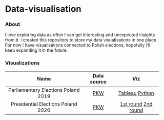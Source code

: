 # Data-visualisation

### About

I love exploring data as often I can get interesting and unexpected insights from it. I created this repository to store my data visualisations in one place. For now I have visualisations connected to Polish elections, hopefully I'll keep expanding it in the future. 

### Visualizations
| Name | Data source | Viz
| :---: | :---: | :---: |
| Parliamentary Elections Poland 2019 | [PKW](https://sejmsenat2019.pkw.gov.pl/sejmsenat2019/pl/dane_w_arkuszach) | [Tableau](https://public.tableau.com/app/profile/adrian.kurkowski/viz/Polishparliamentaryelections2019/Polishparliamentaryelections2019) [Python](https://github.com/kurkowskiad/Data-visualisation/blob/main/Parliamentary%20Elections%20Poland%202019/notebooks/parliamentary%20elections%202019.ipynb) |
| Presidential Elections Poland 2020 | [PKW](https://prezydent20200628.pkw.gov.pl/prezydent20200628/pl/dane_w_arkuszach) | [1st round](https://github.com/kurkowskiad/Data-visualisation/blob/main/Presidential%20Elections%20Poland%202020/notebooks/presidential%20elections%201st%20round.ipynb) [2nd round](https://github.com/kurkowskiad/Data-visualisation/blob/main/Presidential%20Elections%20Poland%202020/notebooks/presidential%20elections%202nd%20round.ipynb) |
